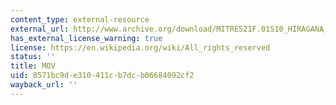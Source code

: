 ```yaml
---
content_type: external-resource
external_url: http://www.archive.org/download/MITRES21F.01S10_HIRAGANA_EXERCISES/1c6.mov
has_external_license_warning: true
license: https://en.wikipedia.org/wiki/All_rights_reserved
status: ''
title: MOV
uid: 8571bc9d-e310-411c-b7dc-b06684092cf2
wayback_url: ''
---
```


